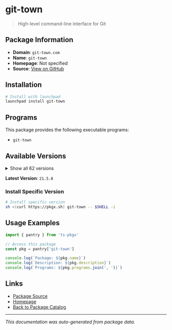 # git-town

> High-level command-line interface for Git

## Package Information

- **Domain**: `git-town.com`
- **Name**: `git-town`
- **Homepage**: Not specified
- **Source**: [View on GitHub](https://github.com/pkgxdev/pantry/tree/main/projects/git-town.com/package.yml)

## Installation

```bash
# Install with launchpad
launchpad install git-town
```

## Programs

This package provides the following executable programs:

- `git-town`

## Available Versions

<details>
<summary>Show all 62 versions</summary>

- `21.5.0`, `21.4.3`, `21.4.2`, `21.4.1`, `21.4.0`
- `21.3.0`, `21.2.0`, `21.1.0`, `21.0.0`, `20.2.0`
- `20.1.0`, `20.0.0`, `19.0.0`, `18.3.2`, `18.3.1`
- `18.3.0`, `18.2.0`, `18.1.0`, `18.0.0`, `17.3.0`
- `17.2.0`, `17.1.1`, `17.1.0`, `17.0.0`, `16.7.0`
- `16.6.1`, `16.6.0`, `16.5.0`, `16.4.1`, `16.4.0`
- `16.3.0`, `16.2.1`, `16.2.0`, `16.1.1`, `16.1.0`
- `16.0.0`, `15.3.0`, `15.2.0`, `15.1.0`, `15.0.0`
- `14.4.1`, `14.4.0`, `14.3.1`, `14.3.0`, `14.2.3`
- `14.2.2`, `14.2.1`, `14.2.0`, `14.1.0`, `14.0.0`
- `13.0.2`, `13.0.1`, `13.0.0`, `12.1.0`, `12.0.0`
- `11.1.0`, `11.0.0`, `10.0.3`, `10.0.2`, `10.0.1`
- `10.0.0`, `9.0.1`

</details>

**Latest Version**: `21.5.0`

### Install Specific Version

```bash
# Install specific version
sh <(curl https://pkgx.sh) git-town -- $SHELL -i
```

## Usage Examples

```typescript
import { pantry } from 'ts-pkgx'

// Access this package
const pkg = pantry['git-town']

console.log(`Package: ${pkg.name}`)
console.log(`Description: ${pkg.description}`)
console.log(`Programs: ${pkg.programs.join(', ')}`)
```

## Links

- [Package Source](https://github.com/pkgxdev/pantry/tree/main/projects/git-town.com/package.yml)
- [Homepage](#)
- [Back to Package Catalog](../../package-catalog.md)

---

*This documentation was auto-generated from package data.*
